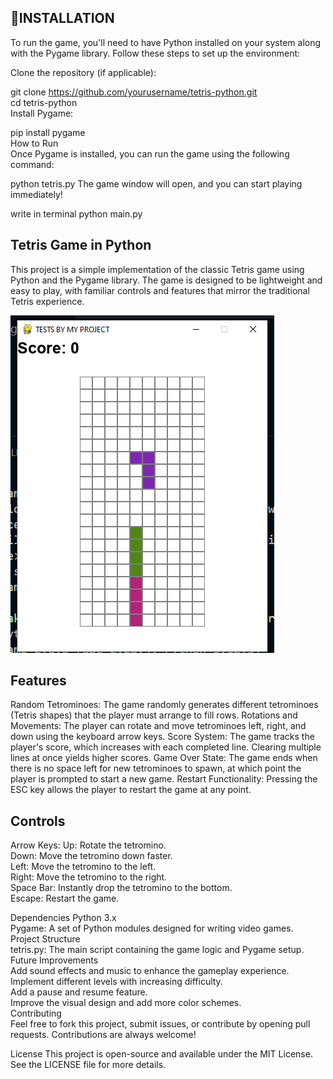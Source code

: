## 📝INSTALLATION

To run the game, you'll need to have Python installed on your system along with the Pygame library. Follow these steps to set up the environment:

Clone the repository (if applicable):<br/>

git clone https://github.com/yourusername/tetris-python.git<br/>
cd tetris-python<br/>
Install Pygame:<br/>


pip install pygame<br/>
How to Run<br/>
Once Pygame is installed, you can run the game using the following command:


python tetris.py
The game window will open, and you can start playing immediately!

write in terminal python main.py
 

## Tetris Game in Python
This project is a simple implementation of the classic Tetris game using Python and the Pygame library. The game is designed to be lightweight and easy to play, with familiar controls and features that mirror the traditional Tetris experience.




![Alt text](./assets/image.png)


## Features
Random Tetrominoes: The game randomly generates different tetrominoes (Tetris shapes) that the player must arrange to fill rows.
Rotations and Movements: The player can rotate and move tetrominoes left, right, and down using the keyboard arrow keys.
Score System: The game tracks the player's score, which increases with each completed line. Clearing multiple lines at once yields higher scores.
Game Over State: The game ends when there is no space left for new tetrominoes to spawn, at which point the player is prompted to start a new game.
Restart Functionality: Pressing the ESC key allows the player to restart the game at any point.


## Controls
Arrow Keys:
Up: Rotate the tetromino.<br/>
Down: Move the tetromino down faster.<br/>
Left: Move the tetromino to the left.<br/>
Right: Move the tetromino to the right.<br/>
Space Bar: Instantly drop the tetromino to the bottom.<br/>
Escape: Restart the game.


Dependencies
Python 3.x<br/>
Pygame: A set of Python modules designed for writing video games.<br/>
Project Structure<br/>
tetris.py: The main script containing the game logic and Pygame setup.<br/>
Future Improvements<br/>
Add sound effects and music to enhance the gameplay experience.<br/>
Implement different levels with increasing difficulty.<br/>
Add a pause and resume feature.<br/>
Improve the visual design and add more color schemes.<br/>
Contributing<br/>
Feel free to fork this project, submit issues, or contribute by opening pull requests. Contributions are always welcome!<br/>

License
This project is open-source and available under the MIT License. See the LICENSE file for more details.<br/>

